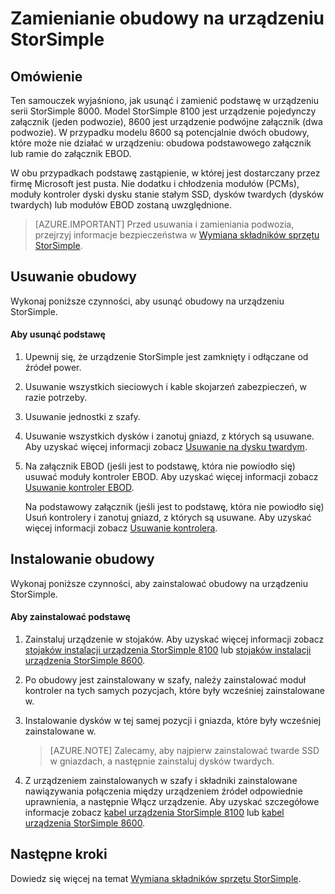 <properties 
   pageTitle="Zamienianie obudowy na urządzeniu StorSimple | Microsoft Azure"
   description="W tym artykule opisano, jak usunąć i zamienić obudowy StorSimple podstawowego załącznik lub załącznik EBOD."
   services="storsimple"
   documentationCenter=""
   authors="alkohli"
   manager="carmonm"
   editor="" />
<tags 
   ms.service="storsimple"
   ms.devlang="NA"
   ms.topic="article"
   ms.tgt_pltfrm="NA"
   ms.workload="TBD"
   ms.date="08/17/2016"
   ms.author="alkohli" />

# <a name="replace-the-chassis-on-your-storsimple-device"></a>Zamienianie obudowy na urządzeniu StorSimple

## <a name="overview"></a>Omówienie

Ten samouczek wyjaśniono, jak usunąć i zamienić podstawę w urządzeniu serii StorSimple 8000. Model StorSimple 8100 jest urządzenie pojedynczy załącznik (jeden podwozie), 8600 jest urządzenie podwójne załącznik (dwa podwozie). W przypadku modelu 8600 są potencjalnie dwóch obudowy, które może nie działać w urządzeniu: obudowa podstawowego załącznik lub ramie do załącznik EBOD.

W obu przypadkach podstawę zastąpienie, w której jest dostarczany przez firmę Microsoft jest pusta. Nie dodatku i chłodzenia modułów (PCMs), moduły kontroler dyski dysku stanie stałym SSD, dysków twardych (dysków twardych) lub modułów EBOD zostaną uwzględnione.

>[AZURE.IMPORTANT] Przed usuwania i zamieniania podwozia, przejrzyj informacje bezpieczeństwa w [Wymiana składników sprzętu StorSimple](storsimple-hardware-component-replacement.md).

## <a name="remove-the-chassis"></a>Usuwanie obudowy

Wykonaj poniższe czynności, aby usunąć obudowy na urządzeniu StorSimple.

#### <a name="to-remove-a-chassis"></a>Aby usunąć podstawę

1. Upewnij się, że urządzenie StorSimple jest zamknięty i odłączane od źródeł power.

2. Usuwanie wszystkich sieciowych i kable skojarzeń zabezpieczeń, w razie potrzeby.

3. Usuwanie jednostki z szafy.

4. Usuwanie wszystkich dysków i zanotuj gniazd, z których są usuwane. Aby uzyskać więcej informacji zobacz [Usuwanie na dysku twardym](storsimple-disk-drive-replacement.md#remove-the-disk-drive).

5. Na załącznik EBOD (jeśli jest to podstawę, która nie powiodło się) usuwać moduły kontroler EBOD. Aby uzyskać więcej informacji zobacz [Usuwanie kontroler EBOD](storsimple-ebod-controller-replacement.md#remove-an-ebod-controller). 

    Na podstawowy załącznik (jeśli jest to podstawę, która nie powiodło się) Usuń kontrolery i zanotuj gniazd, z których są usuwane. Aby uzyskać więcej informacji zobacz [Usuwanie kontrolera](storsimple-controller-replacement.md#remove-a-controller).

## <a name="install-the-chassis"></a>Instalowanie obudowy

Wykonaj poniższe czynności, aby zainstalować obudowy na urządzeniu StorSimple.

#### <a name="to-install-a-chassis"></a>Aby zainstalować podstawę

1. Zainstaluj urządzenie w stojaków. Aby uzyskać więcej informacji zobacz [stojaków instalacji urządzenia StorSimple 8100](storsimple-8100-hardware-installation.md#rack-mount-your-storsimple-8100-device) lub [stojaków instalacji urządzenia StorSimple 8600](storsimple-8600-hardware-installation.md#rack-mount-your-storsimple-8600-device).

2. Po obudowy jest zainstalowany w szafy, należy zainstalować moduł kontroler na tych samych pozycjach, które były wcześniej zainstalowane w.

3. Instalowanie dysków w tej samej pozycji i gniazda, które były wcześniej zainstalowane w.

    >[AZURE.NOTE] Zalecamy, aby najpierw zainstalować twarde SSD w gniazdach, a następnie zainstaluj dysków twardych.

2. Z urządzeniem zainstalowanych w szafy i składniki zainstalowane nawiązywania połączenia między urządzeniem źródeł odpowiednie uprawnienia, a następnie Włącz urządzenie. Aby uzyskać szczegółowe informacje zobacz [kabel urządzenia StorSimple 8100](storsimple-8100-hardware-installation.md#cable-your-storsimple-8100-device) lub [kabel urządzenia StorSimple 8600](storsimple-8600-hardware-installation.md#cable-your-storsimple-8600-device).

## <a name="next-steps"></a>Następne kroki

Dowiedz się więcej na temat [Wymiana składników sprzętu StorSimple](storsimple-hardware-component-replacement.md).

